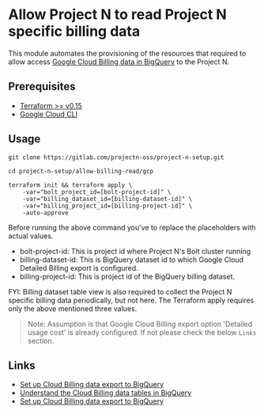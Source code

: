 # Allow Project N to read Project N specific billing data

This module automates the provisioning of the resources that required to allow access [Google Cloud Billing data in BigQuery](https://cloud.google.com/billing/docs/how-to/export-data-bigquery) to the Project N.

## Prerequisites

- [Terraform >= v0.15](https://www.terraform.io/downloads.html)
- [Google Cloud CLI](https://cloud.google.com/sdk/docs/install)

## Usage

```shell script
git clone https://gitlab.com/projectn-oss/project-n-setup.git

cd project-n-setup/allow-billing-read/gcp

terraform init && terraform apply \
    -var="bolt_project_id=[bolt-project-id]" \
    -var="billing_dataset_id=[billing-dataset-id]" \
    -var="billing_project_id=[billing-project-id]" \
    -auto-approve
```

Before running the above command you've to replace the placeholders with actual values.

- bolt-project-id: This is project id where Project N's Bolt cluster running
- billing-dataset-id: This is BigQuery dataset id to which Google Cloud Detailed Billing export is configured.
- billing-project-id: This is project id of the BigQuery billing dataset.

FYI: Billing dataset table view is also required to collect the Project N specific billing data periodically, but not here. The Terraform apply requires only the above mentioned three values.

> Note: Assumption is that Google Cloud Billing export option 'Detailed usage cost' is already configured. If not please check the below `Links` section.

## Links

- [Set up Cloud Billing data export to BigQuery](https://cloud.google.com/billing/docs/how-to/export-data-bigquery-setup)
- [Understand the Cloud Billing data tables in BigQuery](https://cloud.google.com/billing/docs/how-to/export-data-bigquery-tables)
- [Set up Cloud Billing data export to BigQuery](https://cloud.google.com/billing/docs/how-to/export-data-bigquery-setup)
